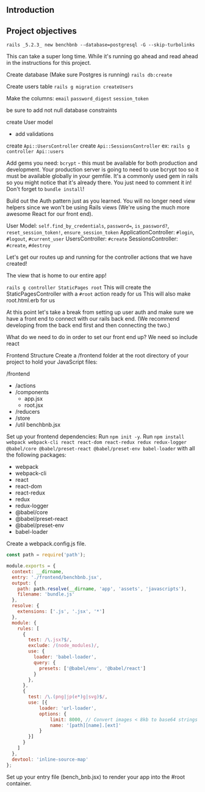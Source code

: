## Introduction
## Project objectives


`rails _5.2.3_ new benchbnb --database=postgresql -G --skip-turbolinks`

This can take a super long time. While it's running go ahead and read ahead in the instructions for this project.

Create database (Make sure Postgres is running)
`rails db:create`

Create users table
`rails g migration createUsers`

Make the columns:
`email`
`password_digest`
`session_token`

be sure to add not null database constraints

create User model
- add validations 

create `Api::UsersController`
create `Api::SessionsController`
ex: `rails g controller Api::users`

Add gems you need:
  `bcrypt` - this must be available for both production and development. Your production server is going to need to use bcrypt too so it must be available globally in your gemfile. It's a commonly used gem in rails so you might notice that it's already there. You just need to comment it in! Don't forget to `bundle install`!

Build out the Auth pattern just as you learned.
  You will no longer need view helpers since we won't be using Rails views (We're using the much more awesome React for our front end).

User Model:  `self.find_by_credentials`, `password=`, `is_password?`, `reset_session_token!`, `ensure_session_token`
ApplicationController: `#login`, `#logout`, `#current_user`
UsersController: `#create`
SessionsController: `#create`, `#destroy`

Let's get our routes up and running for the controller actions that we have created!



The view that is home to our entire app!

`rails g controller StaticPages root`
This will create the StaticPagesController with a `#root` action ready for us
This will also make root.html.erb for us



At this point let's take a break from setting up user auth and make sure we have a front end to connect with our rails back end. (We recommend developing from the back end first and then connecting the two.)

What do we need to do in order to set our front end up? We need so include react 

Frontend Structure
Create a /frontend folder at the root directory of your project to hold your JavaScript files:

/frontend
  + /actions
  + /components
    + app.jsx 
    + root.jsx 
  + /reducers
  + /store
  + /util
  benchbnb.jsx

Set up your frontend dependencies:
Run `npm init -y`.
Run `npm install webpack webpack-cli react react-dom react-redux redux redux-logger @babel/core @babel/preset-react @babel/preset-env babel-loader` with all the following packages:
+ webpack
+ webpack-cli
+ react
+ react-dom
+ react-redux
+ redux
+ redux-logger
+ @babel/core
+ @babel/preset-react
+ @babel/preset-env
+ babel-loader

Create a webpack.config.js file.

```javascript
const path = require('path');

module.exports = {
  context: __dirname,
  entry: './frontend/benchbnb.jsx',
  output: {
    path: path.resolve(__dirname, 'app', 'assets', 'javascripts'),
    filename: 'bundle.js'
  },
  resolve: {
    extensions: ['.js', '.jsx', '*']
  },
  module: {
    rules: [
      {
        test: /\.jsx?$/,
        exclude: /(node_modules)/,
        use: {
          loader: 'babel-loader',
          query: {
            presets: ['@babel/env', '@babel/react']
          }
        },
      },
      {
        test: /\.(png|jp(e*)g|svg)$/,
        use: [{
            loader: 'url-loader',
            options: {
                limit: 8000, // Convert images < 8kb to base64 strings
                name: '[path][name].[ext]'
            }
        }]
      }
    ]
  },
  devtool: 'inline-source-map'
};
```


Set up your entry file (bench_bnb.jsx) to render your app into the #root container.
